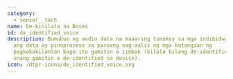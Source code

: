 ```yaml
---
category: 
  - sensor__tech
name: De-kinilala na Boses
id: de_identified_voice
description: Bumubuo ng audio data na maaaring tumukoy sa mga indibidwal, ngunit
  ang data ay pinoproseso sa paraang nag-aalis ng mga katangian ng
  pagkakakilanlan bago ito gamitin o iimbak (kilala bilang de-identified bago
  unang gamitin o de-identified sa device).
icon: /dtpr-icons/de_identified_voice.svg
---
```

